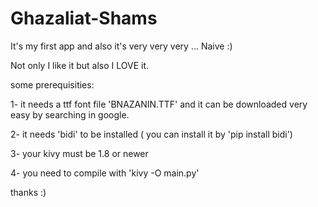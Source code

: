 # Ghazaliat-Shams

It's my first app and also it's very very very ... Naive :)

Not only I like it but also I LOVE it.

some prerequisities:

  1- it needs a ttf font file 'BNAZANIN.TTF' and it can be downloaded very easy by searching in google.
  
  2- it needs 'bidi' to be installed ( you can install it by 'pip install bidi')
  
  3- your kivy must be 1.8 or newer
  
  4- you need to compile with 'kivy -O main.py'

thanks :)
